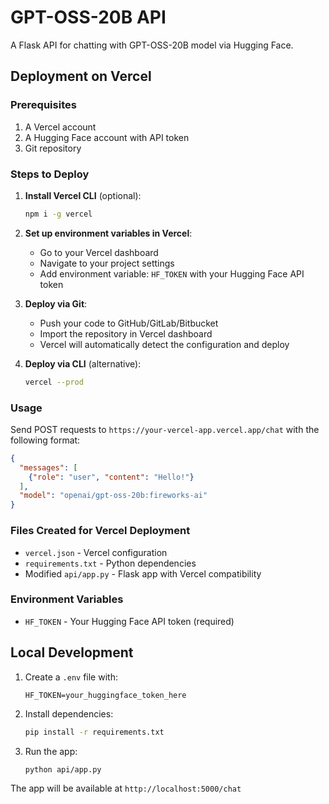 # GPT-OSS-20B API

A Flask API for chatting with GPT-OSS-20B model via Hugging Face.

## Deployment on Vercel

### Prerequisites
1. A Vercel account
2. A Hugging Face account with API token
3. Git repository

### Steps to Deploy

1. **Install Vercel CLI** (optional):
   ```bash
   npm i -g vercel
   ```

2. **Set up environment variables in Vercel**:
   - Go to your Vercel dashboard
   - Navigate to your project settings
   - Add environment variable: `HF_TOKEN` with your Hugging Face API token

3. **Deploy via Git**:
   - Push your code to GitHub/GitLab/Bitbucket
   - Import the repository in Vercel dashboard
   - Vercel will automatically detect the configuration and deploy

4. **Deploy via CLI** (alternative):
   ```bash
   vercel --prod
   ```

### Usage

Send POST requests to `https://your-vercel-app.vercel.app/chat` with the following format:

```json
{
  "messages": [
    {"role": "user", "content": "Hello!"}
  ],
  "model": "openai/gpt-oss-20b:fireworks-ai"
}
```

### Files Created for Vercel Deployment

- `vercel.json` - Vercel configuration
- `requirements.txt` - Python dependencies
- Modified `api/app.py` - Flask app with Vercel compatibility

### Environment Variables

- `HF_TOKEN` - Your Hugging Face API token (required)

## Local Development

1. Create a `.env` file with:
   ```
   HF_TOKEN=your_huggingface_token_here
   ```

2. Install dependencies:
   ```bash
   pip install -r requirements.txt
   ```

3. Run the app:
   ```bash
   python api/app.py
   ```

The app will be available at `http://localhost:5000/chat`
